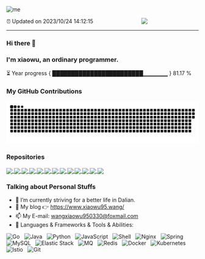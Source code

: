 ![me](https://cdn.jsdelivr.net/gh/wang-xiaowu/picture_repository@master/result.gif)

<img align="right" width="150px" src="https://cdn.jsdelivr.net/gh/wang-xiaowu/picture_repository@master/heart.svg"/>

⏰ Updated on 2023/10/24 14:12:15

---

### Hi there 👋 
### I'm xiaowu, an ordinary programmer. 

⏳ Year progress { ████████████████████████▁▁▁▁▁▁ } 81.17 %

### My GitHub Contributions    

![](https://raw.githubusercontent.com/wang-xiaowu/wang-xiaowu/main/assets/github-contribution-grid-snake.svg)          

### Repositories

<a href="https://github.com/behappy-project/behappy-screw-doc">
  <img align="center" src="https://github-readme-stats.vercel.app/api/pin/?username=behappy-project&repo=behappy-screw-doc&theme=buefy" width="33%"/>
</a>
<a href="https://github.com/behappy-project/behappy-gitbook">
  <img align="center" src="https://github-readme-stats.vercel.app/api/pin/?username=behappy-project&repo=behappy-gitbook&theme=buefy" width="33%"/>
</a>
<a href="https://github.com/behappy-project/behappy-redis">
  <img align="center" src="https://github-readme-stats.vercel.app/api/pin/?username=behappy-project&repo=behappy-redis&theme=buefy" width="33%"/>
</a>
<a href="https://github.com/behappy-project/behappy-url-shortener">
  <img align="center" src="https://github-readme-stats.vercel.app/api/pin/?username=behappy-project&repo=behappy-url-shortener&theme=buefy" width="33%"/>
</a>
<a href="https://github.com/behappy-project/behappy-sentinel-dashboard">
  <img align="center" src="https://github-readme-stats.vercel.app/api/pin/?username=behappy-project&repo=behappy-sentinel-dashboard&theme=buefy" width="33%"/>
</a>
<a href="https://github.com/behappy-hospital">
  <img align="center" src="https://github-readme-stats.vercel.app/api/pin/?username=behappy-hospital&repo=behappy-hospital&theme=buefy" width="33%"/>
</a>
<a href="https://github.com/behappy-project/behappy-netty-chatroom">
  <img align="center" src="https://github-readme-stats.vercel.app/api/pin/?username=behappy-project&repo=behappy-netty-chatroom&theme=buefy" width="33%"/>
</a>
<a href="https://github.com/behappy-project/behappy-canal">
  <img align="center" src="https://github-readme-stats.vercel.app/api/pin/?username=behappy-project&repo=behappy-canal&theme=buefy" width="33%"/>
</a>
<a href="https://github.com/behappy-project/behappy-chatgpt-assistant">
  <img align="center" src="https://github-readme-stats.vercel.app/api/pin/?username=behappy-project&repo=behappy-chatgpt-assistant&theme=buefy" width="33%"/>
</a>
<a href="https://github.com/behappy-project/behappy-test-automation">
  <img align="center" src="https://github-readme-stats.vercel.app/api/pin/?username=behappy-project&repo=behappy-test-automation&theme=buefy" width="33%"/>
</a>
<a href="https://github.com/behappy-other/orange">
  <img align="center" src="https://github-readme-stats.vercel.app/api/pin/?username=behappy-other&repo=orange&theme=buefy" width="33%"/>
</a>
<a href="https://github.com/behappy-gulimall">
  <img align="center" src="https://github-readme-stats.vercel.app/api/pin/?username=behappy-gulimall&repo=behappy-gulimall&theme=buefy" width="33%"/>
</a>
<a href="https://github.com/behappy-project/behappy-redirect">
  <img align="center" src="https://github-readme-stats.vercel.app/api/pin/?username=behappy-project&repo=behappy-redirect&theme=buefy" width="33%"/>
</a>

### Talking about Personal Stuffs  

- 🔭 I’m currently striving for a better life in Dalian.     
- 🤔 My blog 👉 https://www.xiaowu95.wang/         
- 📫 My E-mail: wangxiaowu950330@foxmail.com          
- 🔧 Languages & Frameworks & Tools & Abilities: </br>    

![Go](https://img.shields.io/badge/-Go-black?logo=go&style=social)&nbsp;&nbsp;
![Java](https://img.shields.io/badge/-Java-green?style=social&logo=OpenJDK)&nbsp;&nbsp;
![Python](https://img.shields.io/badge/-Python-black?logo=python&style=social)&nbsp;&nbsp;
![JavaScript](https://img.shields.io/badge/-JavaScript-black?logo=JavaScript&style=social)&nbsp;&nbsp;
![Shell](https://img.shields.io/badge/-Shell-brightgreen?style=social&logo=Shell)&nbsp;&nbsp;
![Nginx](https://img.shields.io/badge/-Nginx-black?logo=nginx&style=social)&nbsp;&nbsp;
![Spring](https://img.shields.io/badge/-Spring-lightgrey?style=social&logo=Spring)&nbsp;&nbsp;
![MySQL](https://img.shields.io/badge/-MySQL-black?logo=mysql&style=social)&nbsp;&nbsp;
![Elastic Stack](https://img.shields.io/badge/-Elastic%20Stack-black?logo=elasticsearch&style=social)&nbsp;&nbsp;
![MQ](https://img.shields.io/badge/-MQ-black?logo=apachekafka&style=social)&nbsp;&nbsp;
![Redis](https://img.shields.io/badge/-Redis-lightgrey?style=social&logo=Redis)&nbsp;&nbsp;
![Docker](https://img.shields.io/badge/-Docker-red?style=social&logo=docker)&nbsp;&nbsp;
![Kubernetes](https://img.shields.io/badge/-Kubernetes-black?logo=kubernetes&style=social)&nbsp;&nbsp;
![Istio](https://img.shields.io/badge/-Istio-black?logo=istio&style=social)&nbsp;&nbsp;
![Git](https://img.shields.io/badge/-Git-black?logo=git&style=social) 

